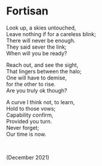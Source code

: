 # Fortisan

Look up, a skies untouched,  
Leave nothing if for a careless blink;  
There will never be enough.  
They said sever the link;  
When will you be ready?  

Reach out, and see the sight,  
That lingers between the halo;  
One will have to demise,  
for the other to rise.  
Are you truly ok though?  

A curve I think not, to learn,  
Hold to those vows;  
Capability confirm,  
Provided you turn.  
Never forget;  
Our time is now.  


<br>


(December 2021)
